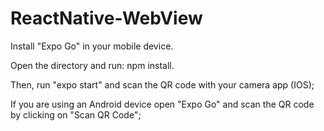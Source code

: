 # ReactNative-WebView

Install "Expo Go" in your mobile device.

Open the directory and run: npm install.

Then, run "expo start" and scan the QR code with your camera app (IOS);

If you are using an Android device open "Expo Go" and scan the QR code by clicking on "Scan QR Code";
